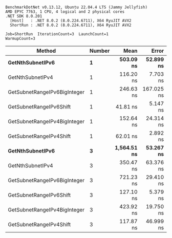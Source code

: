 ```

BenchmarkDotNet v0.13.12, Ubuntu 22.04.4 LTS (Jammy Jellyfish)
AMD EPYC 7763, 1 CPU, 4 logical and 2 physical cores
.NET SDK 8.0.201
  [Host]   : .NET 8.0.2 (8.0.224.6711), X64 RyuJIT AVX2
  ShortRun : .NET 8.0.2 (8.0.224.6711), X64 RyuJIT AVX2

Job=ShortRun  IterationCount=3  LaunchCount=1  
WarmupCount=3  

```
| Method                       | Number | Mean        | Error      | StdDev   | Min         | Max         | Gen0   | Allocated |
|----------------------------- |------- |------------:|-----------:|---------:|------------:|------------:|-------:|----------:|
| **GetNthSubnetIPv6**             | **1**      |   **503.09 ns** |  **52.899 ns** | **2.900 ns** |   **500.56 ns** |   **506.25 ns** | **0.0076** |     **696 B** |
| GetNthSubnetIPv4             | 1      |   116.20 ns |   7.703 ns | 0.422 ns |   115.72 ns |   116.52 ns | 0.0019 |     160 B |
| GetSubnetRangeIPv6BigInteger | 1      |   246.63 ns | 167.025 ns | 9.155 ns |   241.17 ns |   257.20 ns | 0.0048 |     432 B |
| GetSubnetRangeIPv6Shift      | 1      |    41.81 ns |   5.147 ns | 0.282 ns |    41.54 ns |    42.10 ns | 0.0019 |     160 B |
| GetSubnetRangeIPv4BigInteger | 1      |   152.64 ns |  24.314 ns | 1.333 ns |   151.13 ns |   153.63 ns | 0.0024 |     208 B |
| GetSubnetRangeIPv4Shift      | 1      |    62.01 ns |   2.892 ns | 0.159 ns |    61.88 ns |    62.19 ns | 0.0020 |     176 B |
| **GetNthSubnetIPv6**             | **3**      | **1,564.51 ns** |  **53.267 ns** | **2.920 ns** | **1,561.19 ns** | **1,566.66 ns** | **0.0248** |    **2168 B** |
| GetNthSubnetIPv4             | 3      |   350.47 ns |  63.376 ns | 3.474 ns |   347.87 ns |   354.41 ns | 0.0057 |     480 B |
| GetSubnetRangeIPv6BigInteger | 3      |   721.23 ns |  29.410 ns | 1.612 ns |   719.37 ns |   722.20 ns | 0.0153 |    1296 B |
| GetSubnetRangeIPv6Shift      | 3      |   127.10 ns |   5.379 ns | 0.295 ns |   126.80 ns |   127.39 ns | 0.0057 |     480 B |
| GetSubnetRangeIPv4BigInteger | 3      |   423.92 ns |  19.750 ns | 1.083 ns |   422.71 ns |   424.79 ns | 0.0072 |     624 B |
| GetSubnetRangeIPv4Shift      | 3      |   117.87 ns |  46.999 ns | 2.576 ns |   116.38 ns |   120.84 ns | 0.0062 |     528 B |
